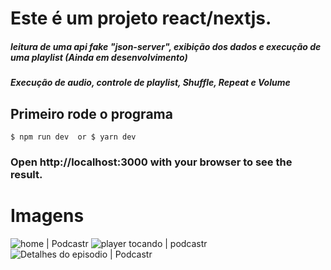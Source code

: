 # Este é um projeto react/nextjs.
##### leitura de uma api fake "json-server", exibição dos dados e execução de uma playlist (Ainda em desenvolvimento)
##### Execução de audio, controle de playlist, Shuffle, Repeat e Volume

## Primeiro rode o programa


`$ npm run dev 
or
$ yarn dev`

### Open http://localhost:3000 with your browser to see the result.

# Imagens

<img src="https://firebasestorage.googleapis.com/v0/b/my-images-debc9.appspot.com/o/projetos%2Fnlw5%2Fpodcastr-nlw5-01.png?alt=media&token=490aa6f2-a160-44eb-bb04-dbb9e4fdaeee" alt="home | Podcastr" />
<img src="https://firebasestorage.googleapis.com/v0/b/my-images-debc9.appspot.com/o/projetos%2Fnlw5%2Fpodcastr-nlw5-02.png?alt=media&token=a8bb9c01-e51d-4a11-b047-e03552c450a3" alt="player tocando | podcastr" />
<img src="https://firebasestorage.googleapis.com/v0/b/my-images-debc9.appspot.com/o/projetos%2Fnlw5%2Fpodcastr-nlw5-03.png?alt=media&token=5932bb40-69e3-4906-a5dd-b1b6c183182d" alt="Detalhes do episodio | Podcastr" />
